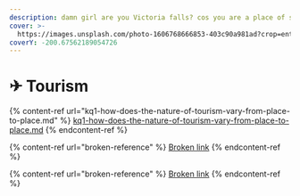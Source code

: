 ```yaml
---
description: damn girl are you Victoria falls? cos you are a place of scenic beauty
cover: >-
  https://images.unsplash.com/photo-1606768666853-403c90a981ad?crop=entropy&cs=tinysrgb&fm=jpg&ixid=MnwxOTcwMjR8MHwxfHNlYXJjaHw2fHxwbGFuZXxlbnwwfHx8fDE2NjExNzEzMjQ&ixlib=rb-1.2.1&q=80
coverY: -200.67562189054726
---
```


# ✈ Tourism

{% content-ref url="kq1-how-does-the-nature-of-tourism-vary-from-place-to-place.md" %}
[kq1-how-does-the-nature-of-tourism-vary-from-place-to-place.md](kq1-how-does-the-nature-of-tourism-vary-from-place-to-place.md)
{% endcontent-ref %}

{% content-ref url="broken-reference" %}
[Broken link](broken-reference)
{% endcontent-ref %}

{% content-ref url="broken-reference" %}
[Broken link](broken-reference)
{% endcontent-ref %}
